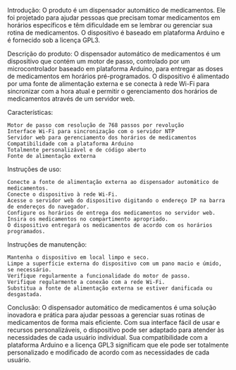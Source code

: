 Introdução:
O produto é um dispensador automático de medicamentos. Ele foi projetado para ajudar pessoas que precisam tomar medicamentos em horários específicos e têm dificuldade em se lembrar ou gerenciar sua rotina de medicamentos. O dispositivo é baseado em plataforma Arduino e é fornecido sob a licença GPL3.

Descrição do produto:
O dispensador automático de medicamentos é um dispositivo que contém um motor de passo, controlado por um microcontrolador baseado em plataforma Arduino, para entregar as doses de medicamentos em horários pré-programados. O dispositivo é alimentado por uma fonte de alimentação externa e se conecta à rede Wi-Fi para sincronizar com a hora atual e permitir o gerenciamento dos horários de medicamentos através de um servidor web.

Características:

    Motor de passo com resolução de 768 passos por revolução
    Interface Wi-Fi para sincronização com o servidor NTP
    Servidor web para gerenciamento dos horários de medicamentos
    Compatibilidade com a plataforma Arduino
    Totalmente personalizável e de código aberto
    Fonte de alimentação externa

Instruções de uso:

    Conecte a fonte de alimentação externa ao dispensador automático de medicamentos.
    Conecte o dispositivo à rede Wi-Fi.
    Acesse o servidor web do dispositivo digitando o endereço IP na barra de endereços do navegador.
    Configure os horários de entrega dos medicamentos no servidor web.
    Insira os medicamentos no compartimento apropriado.
    O dispositivo entregará os medicamentos de acordo com os horários programados.

Instruções de manutenção:

    Mantenha o dispositivo em local limpo e seco.
    Limpe a superfície externa do dispositivo com um pano macio e úmido, se necessário.
    Verifique regularmente a funcionalidade do motor de passo.
    Verifique regularmente a conexão com a rede Wi-Fi.
    Substitua a fonte de alimentação externa se estiver danificada ou desgastada.

Conclusão:
O dispensador automático de medicamentos é uma solução inovadora e prática para ajudar pessoas a gerenciar suas rotinas de medicamentos de forma mais eficiente. Com sua interface fácil de usar e recursos personalizáveis, o dispositivo pode ser adaptado para atender às necessidades de cada usuário individual. Sua compatibilidade com a plataforma Arduino e a licença GPL3 significam que ele pode ser totalmente personalizado e modificado de acordo com as necessidades de cada usuário.
